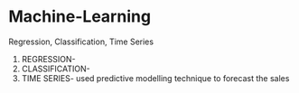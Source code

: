 # Machine-Learning
Regression, Classification, Time Series
1. REGRESSION-
2. CLASSIFICATION-
3. TIME SERIES- used predictive modelling technique to forecast the sales

